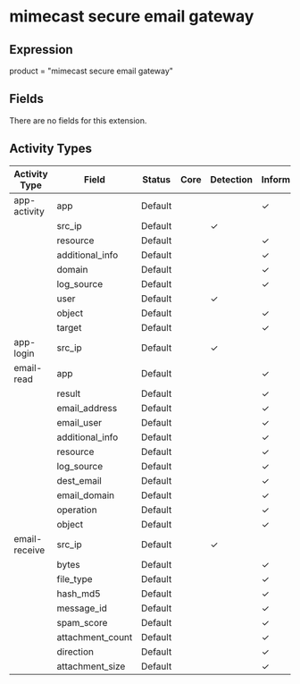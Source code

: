 mimecast secure email gateway
=============================

Expression
----------

product = "mimecast secure email gateway"

Fields
------

There are no fields for this extension.

Activity Types
--------------

| Activity Type | Field            | Status  | Core | Detection | Informational |
| ------------- | ---------------- | ------- | ---- | --------- | ------------- |
| app-activity  | app              | Default |      |           | &#10003;      |
|               | src_ip           | Default |      | &#10003;  |               |
|               | resource         | Default |      |           | &#10003;      |
|               | additional_info  | Default |      |           | &#10003;      |
|               | domain           | Default |      |           | &#10003;      |
|               | log_source       | Default |      |           | &#10003;      |
|               | user             | Default |      | &#10003;  |               |
|               | object           | Default |      |           | &#10003;      |
|               | target           | Default |      |           | &#10003;      |
| app-login     | src_ip           | Default |      | &#10003;  |               |
| email-read    | app              | Default |      |           | &#10003;      |
|               | result           | Default |      |           | &#10003;      |
|               | email_address    | Default |      |           | &#10003;      |
|               | email_user       | Default |      |           | &#10003;      |
|               | additional_info  | Default |      |           | &#10003;      |
|               | resource         | Default |      |           | &#10003;      |
|               | log_source       | Default |      |           | &#10003;      |
|               | dest_email       | Default |      |           | &#10003;      |
|               | email_domain     | Default |      |           | &#10003;      |
|               | operation        | Default |      |           | &#10003;      |
|               | object           | Default |      |           | &#10003;      |
| email-receive | src_ip           | Default |      | &#10003;  |               |
|               | bytes            | Default |      |           | &#10003;      |
|               | file_type        | Default |      |           | &#10003;      |
|               | hash_md5         | Default |      |           | &#10003;      |
|               | message_id       | Default |      |           | &#10003;      |
|               | spam_score       | Default |      |           | &#10003;      |
|               | attachment_count | Default |      |           | &#10003;      |
|               | direction        | Default |      |           | &#10003;      |
|               | attachment_size  | Default |      |           | &#10003;      |

